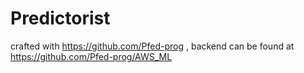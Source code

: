 # Predictorist 
crafted with https://github.com/Pfed-prog , backend can be found at https://github.com/Pfed-prog/AWS_ML
